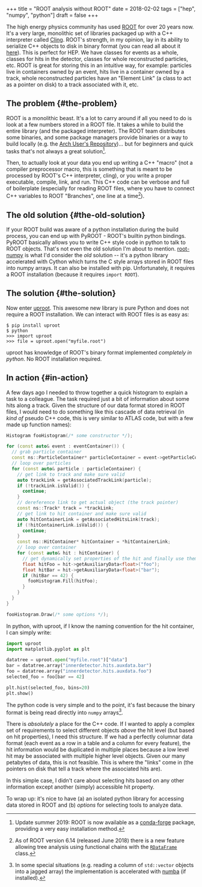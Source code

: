 +++
title = "ROOT analysis without ROOT"
date = 2018-02-02
tags = ["hep", "numpy", "python"]
draft = false
+++

The high energy physics community has used [ROOT](https://root.cern/) for over 20 years
now. It's a very large, monolithic set of libraries packaged up
with a C++ interpreter called [Cling](https://root.cern.ch/cling).  ROOT's strength, in my
opinion, lay in its ability to serialize C++ objects to disk in
binary format (you can read all about it [here](https://root.cern.ch/root/htmldoc/guides/users-guide/InputOutput.html)).  This is perfect
for HEP. We have classes for events as a whole, classes for hits in
the detector, classes for whole reconstructed particles, etc. ROOT
is great for storing this in an intuitive way, for example:
particles live in containers owned by an event, hits live in a
container owned by a track, whole reconstructed particles have an
"Element Link" (a class to act as a pointer on disk) to a track
associated with it, etc.


## The problem {#the-problem}

ROOT is a monolithic beast. It's a lot to carry around if all you
need to do is look at a few numbers stored in a ROOT file. It takes
a while to build the entire library (and the packaged
interpreter). The ROOT team distributes some binaries, and some
package managers provide binaries or a way to build locally
(e.g. the [Arch User's Repository](https://aur.archlinux.org/))... but for beginners and quick
tasks that's not always a great solution[^fn:1].

Then, to actually look at your data you end up writing a C++
"macro" (not a compiler preprocessor macro, this is something that
is meant to be processed by ROOT's C++ interpreter, cling), or you
write a proper executable, compile, link, and run. This C++ code
can be verbose and full of boilerplate (especially for reading ROOT
files, where you have to connect C++ variables to ROOT "Branches",
one line at a time[^fn:2]).


## The old solution {#the-old-solution}

If your ROOT build was aware of a python installation during the
build process, you can end up with PyROOT - ROOT's builtin python
bindings. PyROOT basically allows you to write C++ style code in
python to talk to ROOT objects. That's not even the old solution
I'm about to mention. [root-numpy](https://github.com/scikit-hep/root%5Fnumpy) is what I'd consider the _old_
solution -- it's a python library accelerated with Cython which
turns the C style arrays stored in ROOT files into numpy arrays. It
can also be installed with pip.  Unfortunately, it requires a ROOT
installation (because it requires `import ROOT`).


## The solution {#the-solution}

Now enter [uproot](https://github.com/scikit-hep/uproot). This awesome new library is pure Python and does
not require a ROOT installation. We can interact with ROOT files is
as easy as:

```nil
$ pip install uproot
$ python
>>> import uproot
>>> file = uproot.open("myfile.root")
```

uproot has knowledge of ROOT's binary format implemented
_completely in python_. No ROOT installation required.


## In action {#in-action}

A few days ago I needed to throw together a quick histogram to
explain a task to a colleague. The task required just a bit of
information about some hits along a track. Given the structure of
our data format stored in ROOT files, I would need to do something
like this cascade of data retrieval (in _kind of_ pseudo C++ code,
this is very similar to ATLAS code, but with a few made up function
names):

```C++
Histogram fooHistogram(/* some constructor */);

for (const auto& event : eventContainer()) {
  // grab particle container
  const ns::ParticleContainer* particleContainer = event->getParticleContainer();
  // loop over particles
  for (const auto& particle : particleContainer) {
    // get link to track and make sure valid
    auto trackLink = getAssociatedTrackLink(particle);
    if (!trackLink.isValid()) {
      continue;
    }
    // dereference link to get actual object (the track pointer)
    const ns::Track* track = *trackLink;
    // get link to hit container and make sure valid
    auto hitContainerLink = getAssociatedHitsLink(track);
    if (!hitContainerLink.isValid()) {
      continue;
    }
    const ns::HitContainer* hitContainer = *hitContainerLink;
    // loop over container
    for (const auto& hit : hitContainer) {
      // get dynamically set properties of the hit and finally use them
      float hitFoo = hit->getAuxiliaryData<float>("foo");
      float hitBar = hit->getAuxiliaryData<float>("bar");
      if (hitBar == 42) {
        fooHistogram.Fill(hitFoo);
      }
    }
  }
}

fooHistogram.Draw(/* some options */);
```

In python, with uproot, if I know the naming convention for the hit
container, I can simply write:

```python
import uproot
import matplotlib.pyplot as plt

datatree = uproot.open("myfile.root")["data"]
bar = datatree.array("innerdetector.hits.auxdata.bar")
foo = datatree.array("innerdetector.hits.auxdata.foo")
selected_foo = foo[bar == 42]

plt.hist(selected_foo, bins=20)
plt.show()
```

The python code is very simple and to the point, it's fast because
the binary format is being read directly into `numpy` arrays[^fn:3].

There is _absolutely_ a place for the C++ code. If I wanted to
apply a complex set of requirements to select different objects
_above_ the hit level (but based on hit properties), I need this
structure. If we had a perfectly columnar data format (each event
as a row in a table and a column for every feature), the hit
information would be duplicated in multiple places because a low
level hit may be associated with multiple higher level
objects. Given our many petabytes of data, this is not
feasible. This is where the "links" come in (the pointers on disk
that tell a track where the associated hits are).

In this simple case, I didn't care about selecting hits based on
any other information except another (simply) accessible hit
property.

To wrap up: it's nice to have (a) an isolated python library for
accessing data stored in ROOT and (b) _options_ for selecting tools
to analyze data.

[^fn:1]: Update summer 2019: ROOT is now available as a [conda-forge](https://conda-forge.org/) package, providing a very easy installation method.
[^fn:2]: As of ROOT version 6.14 (released June 2018) there is a new feature allowing tree analysis using functional chains with the [`RDataFrame`](https://root.cern.ch/doc/master/classROOT%5F1%5F1RDataFrame.html) class.
[^fn:3]: In some special situations (e.g. reading a column of `std::vector` objects into a jagged array) the implementation is accelerated with [numba](https://numba.pydata.org/) (if installed).
